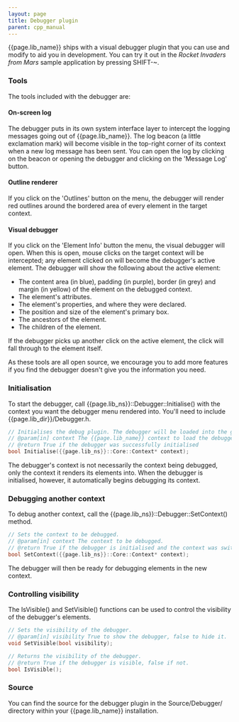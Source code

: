 ```yaml
---
layout: page
title: Debugger plugin
parent: cpp_manual
---
```


{{page.lib_name}} ships with a visual debugger plugin that you can use and modify to aid you in development. You can try it out in the _Rocket Invaders from Mars_ sample application by pressing SHIFT-~.

### Tools

The tools included with the debugger are:

#### On-screen log

The debugger puts in its own system interface layer to intercept the logging messages going out of {{page.lib_name}}. The log beacon (a little exclamation mark) will become visible in the top-right corner of its context when a new log message has been sent. You can open the log by clicking on the beacon or opening the debugger and clicking on the 'Message Log' button.

#### Outline renderer

If you click on the 'Outlines' button on the menu, the debugger will render red outlines around the bordered area of every element in the target context.

#### Visual debugger

If you click on the 'Element Info' button the menu, the visual debugger will open. When this is open, mouse clicks on the target context will be intercepted; any element clicked on will become the debugger's active element. The debugger will show the following about the active element:

* The content area (in blue), padding (in purple), border (in grey) and margin (in yellow) of the element on the debugged context.
* The element's attributes.
* The element's properties, and where they were declared.
* The position and size of the element's primary box.
* The ancestors of the element.
* The children of the element. 

If the debugger picks up another click on the active element, the click will fall through to the element itself.

As these tools are all open source, we encourage you to add more features if you find the debugger doesn't give you the information you need.

### Initialisation

To start the debugger, call {{page.lib_ns}}::Debugger::Initialise() with the context you want the debugger menu rendered into. You'll need to include {{page.lib_dir}}/Debugger.h.

```cpp
// Initialises the debug plugin. The debugger will be loaded into the given context.
// @param[in] context The {{page.lib_name}} context to load the debugger into.
// @return True if the debugger was successfully initialised
bool Initialise({{page.lib_ns}}::Core::Context* context);
```

The debugger's context is not necessarily the context being debugged, only the context it renders its elements into. When the debugger is initialised, however, it automatically begins debugging its context.

### Debugging another context

To debug another context, call the {{page.lib_ns}}::Debugger::SetContext() method.

```cpp
// Sets the context to be debugged.
// @param[in] context The context to be debugged.
// @return True if the debugger is initialised and the context was switched, false otherwise.
bool SetContext({{page.lib_ns}}::Core::Context* context);
```

The debugger will then be ready for debugging elements in the new context.

### Controlling visibility

The IsVisible() and SetVisible() functions can be used to control the visibility of the debugger's elements.

```cpp
// Sets the visibility of the debugger.
// @param[in] visibility True to show the debugger, false to hide it.
void SetVisible(bool visibility);

// Returns the visibility of the debugger.
// @return True if the debugger is visible, false if not.
bool IsVisible();
```

### Source

You can find the source for the debugger plugin in the Source/Debugger/ directory within your {{page.lib_name}} installation.